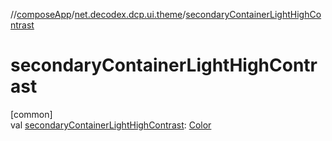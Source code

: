 //[composeApp](../../index.md)/[net.decodex.dcp.ui.theme](index.md)/[secondaryContainerLightHighContrast](secondary-container-light-high-contrast.md)

# secondaryContainerLightHighContrast

[common]\
val [secondaryContainerLightHighContrast](secondary-container-light-high-contrast.md): [Color](https://developer.android.com/reference/kotlin/androidx/compose/ui/graphics/Color.html)
